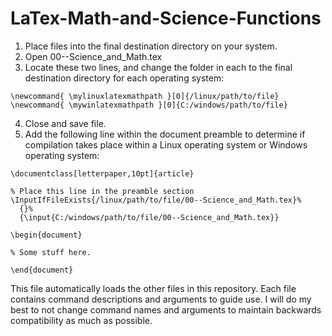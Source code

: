 # LaTex-Math-and-Science-Functions
1. Place files into the final destination directory on your system.
2. Open 00--Science_and_Math.tex
3. Locate these two lines, and change the folder in each to the final destination directory for each operating system:

```
\newcommand{ \mylinuxlatexmathpath }[0]{/linux/path/to/file}
\newcommand{ \mywinlatexmathpath }[0]{C:/windows/path/to/file}
```
4. Close and save file.
5. Add the following line within the document preamble to determine if compilation takes place within a Linux operating system or Windows operating system:

```
\documentclass[letterpaper,10pt]{article}

% Place this line in the preamble section
\InputIfFileExists{/linux/path/to/file/00--Science_and_Math.tex}%
  {}%
  {\input{C:/windows/path/to/file/00--Science_and_Math.tex}}
  
\begin{document}

% Some stuff here.

\end{document}
```
This file automatically loads the other files in this repository.  Each file contains command descriptions and arguments to guide use.  I will do my best to not change command names and arguments to maintain backwards compatibility as much as possible.
